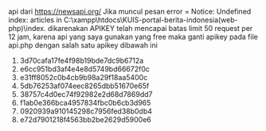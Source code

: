 api dari https://newsapi.org/
Jika muncul pesan error = Notice: Undefined index: articles in C:\xampp\htdocs\KUIS-portal-berita-indonesia(web-php)\index.
dikarenakan APIKEY telah mencapai batas limit 50 request per 12 jam, karena api yang saya gunakan yang free 
maka ganti apikey pada file api.php dengan salah satu apikey dibawah ini

1. 3d70cafa17fe4f98b19bde7dc9b6712a
2. e6cc951bd3af4e4e8d5749bd66672f0c
3. e31ff8052c0b4cb9b98a29f18aa5400c
4. 5db76253af074eec8265dbb51670e65f
5. 38757c4d0ec74f92982e2d68d7869dd7
6. f1ab0e366bca4957834fbc0b6cb3d965
7. 0920939a910145298c7956fed38b0db4
8. e72d7901218f4563bb2be2629d5900e6
